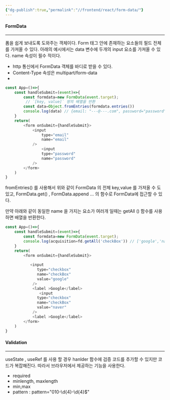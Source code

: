 ```yaml
---
{"dg-publish":true,"permalink":"//frontend/react/form-data/"}
---
```


#### FormData
---
폼을 쉽게 보내도록 도와주는 객체이다. Form 태그 안에 존재하는 요소들의 필드 전체를 가져올 수 있다.
아래의 예시에서는 data 변수에 두개의 input 요소를 가져올 수 있다. name 속성이 필수 적이다.
- http 통신에서 FormData 객체를 바디로 받을 수 있다.
- Content-Type 속성은 multipart/form-data
- 
```js
const App=()=>{
	const handleSubmit=(event)=>{
		const formdata=new FormData(event.target);
		 // `[key, value]` 쌍의 배열을 반환
        const data=Object.fromEntries(formdata.entries())
        console.log(data) // {email: "---@---.com", password="password"}
	}
	return(
		<form onSubmit={handleSubmit}>
			<input
				type="email"
				name="email"
			/>
				<input
				type="password"
				name="password"
			/>
		</form>
	)
}
```

fromEntries() 를 사용해서 위와 같이 FormData 의 전체 key,value 를 가져올 수 도 있고,
FormData.get() , FormData.append ...  의 함수로 FormData에 접근할 수 있다.

만약 아래와 같이 동일한 name 을 가지는 요소가 여러개 일때는 getAll () 함수를 사용하면 배열을 반환한다.
```js
const App=()=>{
	const handleSubmit=(event)=>{
		const formdata=new FormData(event.target);
        console.log(acquisition=fd.getAll('checkBox')) // ['google','naver']
	}
	return(
		<form onSubmit={handleSubmit}>
		
		   <input
              type="checkbox"
              name="checkBox"
              value="google"
            />
            <label >Google</label>
               <input
              type="checkbox"
              name="checkBox"
              value="naver"
            />
            <label >Google</label>
		</form>
	)
}
```


#### Validation
---
useState , useRef 를 사용 할 경우 hanlder 함수에 검증 코드를 추가할 수 있지만 코드가 복잡해진다. 따라서 브라우저에서 제공하는 기능을 사용한다.

- required
- minlength, maxlength
- min,max
- pattern :   pattern="010-\d{4}-\d{4}$"
